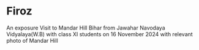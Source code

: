 # Firoz
An exposure Visit to Mandar Hill Bihar from Jawahar Navodaya Vidyalaya(W.B) with class XI students on 16 November 2024 with relevant photo of Mandar Hill
